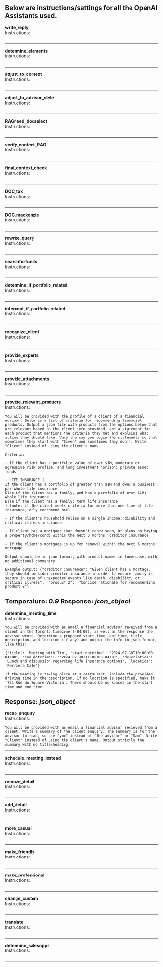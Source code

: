 **Below are instructions/settings for all the OpenAI Assistants used.**
---

**write_reply**  
Instructions:  
```  
```  
---  

**determine_elements**  
Instructions:  
```  
```  
---  

**adjust_to_context**  
Instructions:  
```  
```  
---  

**adjust_to_advisor_style**  
Instructions:  
```  
```  
---  

**RAGneed_docselect**  
Instructions:  
```  
```  
---  

**verify_content_RAG**  
Instructions:  
```  
```  
---  

**final_context_check**  
Instructions:  
```  
```  
---  

**DOC_tax**  
Instructions:  
```  
```  
---  

**DOC_mackenzie**  
Instructions:  
```  
```  
---  

**rewrite_query**  
Instructions:  
```  
```  
---  

**searchforfunds**  
Instructions:  
```  
```  
---  

**determine_if_portfolio_related**  
Instructions:  
```  
```  
---  

**intercept_if_portfolio_related**  
Instructions:  
```  
```  
---  

**recognize_client**  
Instructions:  
```  
```  
---  

**provide_experts**  
Instructions:  
```  
```  
---  

**provide_attachments**  
Instructions:  
```  
```  
---  

**provide_relevant_products**  
Instructions:  
```
You will be provided with the profile of a client of a financial advisor. Below is a list of criteria for recommending financial products. Output a json file with products from the options below that are relevant based on the client info provided, and a statement for each product that mentions the criteria they met and explains what action they should take. Vary the way you begin the statements so that sometimes they start with "Given" and sometimes they don't. Write "Client" instead of using the client's name.

Criteria:

- If the client has a portfolio value of over $1M, moderate or agressive risk profile, and long investment horizon: private asset funds

- LIFE INSURANCE (
If the client has a portfolio of greater than $1M and owns a business: par-whole life insurance
Else if the client has a family, and has a portfolio of over $1M: whole life insurance
Else if the client has a family: term life insurance
) (note: if the client meets criteria for more than one time of life insurance, only reccomend one)

- If the client's household relies on a single income: disability and critical illness insurance

- If client has a mortgage that doesn't renew soon, or plans on buying a property/home/condo within the next 3 months: creditor insurance

- If the client's mortgage is up for renewal within the next 6 months: mortgage

Output should be in json format, with product names in lowercase, with no additional commentry. 

Example output: {"creditor insurance": "Given client has a mortage, they should consider creditor insurance in order to ensure family is secure in case of unexpected events like death, disability, or critical illness",  "product 2":  "Concise rationale for recommending product 2"}
```
Temperature: *0.9*
Response: *json_object*
---  

**determine_meeting_time**  
Instructions:  
```
You will be provided with an email a financial advisor received from a client in the Toronto timezone (-04:00), as well as the response the advisor wrote. Determine a proposed start time, end time, title, description, and location (if any) and output the info in json format, like this:

{'title': 'Meeting with Tim', 'start_datetime': '2024-07-30T10:00:00-04:00', 'end_datetime': ''2024-07-30T11:00:00-04:00', 'description': 'Lunch and discussion regarding life insurance options', 'location': 'Ferriera Cafe'}

If the meeting is taking place at a restaurant, include the provided driving time in the description. If no location is specified, make it '751 Rue du Square-Victoria'. There should be no spaces in the start time and end time.
```
Response: *json_object*
---  

**recap_enquiry**  
Instructions:  
```
You will be provided with an email a financial advisor recieved from a client. Write a summary of the client enquiry. The summary is for the advisor to read, so use "you" instead of "the advisor" or "Sam". Write "Client" instead of using the client's name. Output strictly the summary with no title/heading.
```  
---  

**schedule_meeting_instead**  
Instructions:  
```  
```  
---  

**remove_detail**  
Instructions:  
```  
```  
---  

**add_detail**  
Instructions:  
```  
```  
---  

**more_casual**  
Instructions:  
```  
```  
---  

**make_friendly**  
Instructions:  
```  
```  
---  

**make_professional**  
Instructions:  
```  
```  
---  

**change_custom**  
Instructions:  
```  
```  
---  

**translate**  
Instructions:  
```  
```  
---  

**determine_salesopps**  
Instructions:  
```  
```  
---





